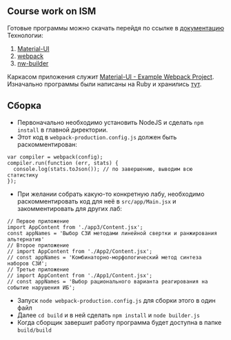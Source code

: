 ## Course work on ISM
Готовые программы можно скачать перейдя по ссылке в [документацию]()  
Технологии:  
1. [Material-UI](https://github.com/callemall/material-ui)  
2. [webpack](https://webpack.github.io/)  
3. [nw-builder](https://github.com/nwjs/nw-builder)  

Каркасом приложения служит [Material-UI - Example Webpack Project](https://github.com/callemall/material-ui/tree/master/examples/webpack-example).
Изначально программы были написаны на Ruby и хранились [тут](https://github.com/dmitry22/information_security_management).

## Сборка
* Первоначально необходимо установить NodeJS и сделать `npm install` в главной директории.
* Этот код в `webpack-production.config.js` должен быть раскомментирован:
```
var compiler = webpack(config);
compiler.run(function (err, stats) {
  console.log(stats.toJson()); // по завершению, выводим всю статистику
});
```
* При желании собрать какую-то конкретную лабу, необходимо раскомментировать код для неё в `src/app/Main.jsx` и закомментировать для других лаб:
```
// Первое приложение
import AppContent from './app3/Content.jsx';
const appNames = 'Выбор СЗИ методами линейной свертки и ранжирования альтернатив'
// Второе приложение
// import AppContent from './App2/Content.jsx';
// const appNames = 'Комбинаторно-морфологический метод синтеза наборов СЗИ';
// Третье приложение
// import AppContent from './App1/Content.jsx';
// const appNames = 'Выбор рационального варианта реагирования на событие нарушения ИБ';
```
* Запуск `node webpack-production.config.js` для сборки этого в один файл
* Далее `cd build` и в ней сделать `npm install` и `node builder.js`
* Когда сборщик завершит работу программа будет доступна в папке `build/build`
